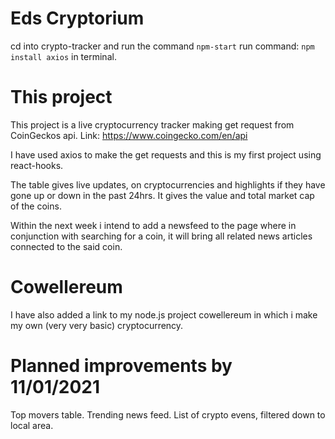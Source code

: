 # Eds Cryptorium
cd into crypto-tracker and run the command ```npm-start``` run command: ```npm install axios``` in terminal.

# This project
This project is a live cryptocurrency tracker making get request from CoinGeckos api. Link: https://www.coingecko.com/en/api

I have used axios to make the get requests and this is my first project using react-hooks.

The table gives live updates, on cryptocurrencies and highlights if they have gone up or down in the past 24hrs. It gives the value and total market cap of the coins.

Within the next week i intend to add a newsfeed to the page where in conjunction with searching for a coin, it will bring all related news articles connected to the said coin.

# Cowellereum
I have also added a link to my node.js project cowellereum in which i make my own (very very basic) cryptocurrency.

# Planned improvements by 11/01/2021
Top movers table. Trending news feed. List of crypto evens, filtered down to local area.
